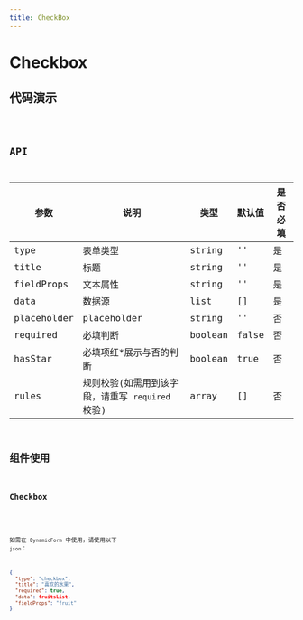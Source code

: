 ```yaml
---
title: CheckBox
---
```


# Checkbox

## 代码演示

<code src="./demo/index.tsx" />

## API

| 参数        | 说明                                             | 类型    | 默认值 | 是否必填 |
| ----------- | ------------------------------------------------ | ------- | ------ | -------- |
| type        | 表单类型                                         | string  | ''     | 是       |
| title       | 标题                                             | string  | ''     | 是       |
| fieldProps  | 文本属性                                         | string  | ''     | 是       |
| data        | 数据源                                           | list    | []     | 是       |
| placeholder | placeholder                                      | string  | ''     | 否       |
| required    | 必填判断                                         | boolean | false  | 否       |
| hasStar     | 必填项红\*展示与否的判断                         | boolean | true   | 否       |
| rules       | 规则校验(如需用到该字段，请重写 `required` 校验) | array   | []     | 否       |

## 组件使用

### Checkbox

<code src="./demo/checkbox.tsx" />

如需在 `DynamicForm` 中使用，请使用以下 `json`：

```json
{
  "type": "checkbox",
  "title": "喜欢的水果",
  "required": true,
  "data": fruitsList,
  "fieldProps": "fruit"
}
```
